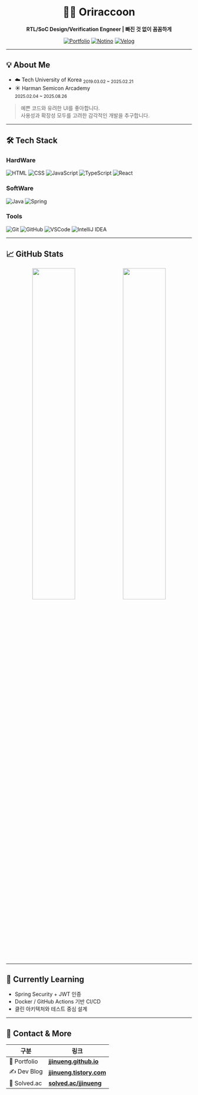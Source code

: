 <div align="center">

# 🦆🦝 Oriraccoon

**RTL/SoC Design/Verification Engneer | 빠진 것 없이 꼼꼼하게**

[![Portfolio](https://img.shields.io/badge/PORTFOLIO-Notion-black?style=flat-square&logo=notion&logoColor=white)](https://www.notion.so/s-PortFolio-22677e72eb688015843ae434bf7a7002?source=copy_link)
[![Notino](https://img.shields.io/badge/Notion-BLOG-black?style=flat-square&logo=notion&logoColor=white)](https://www.notion.so/s-PortFolio-22677e72eb688015843ae434bf7a7002?source=copy_link)
[![Velog](https://img.shields.io/badge/Velog-BLOG-E7600A?style=flat-square&logo=velog&logoColor=white)](https://velog.io/@oriraccoon/posts)

</div>

---

## 💡 About Me

- ☁️ Tech University of Korea 
  <sub>2019.03.02 ~ 2025.02.21</sub>
- ☀️ Harman Semicon Arcademy  
  <sub>2025.02.04 ~ 2025.08.26</sub>

> 예쁜 코드와 유려한 UI를 좋아합니다.  
> 사용성과 확장성 모두를 고려한 감각적인 개발을 추구합니다.

---

## 🛠 Tech Stack

### HardWare
![HTML](https://img.shields.io/badge/HTML-E34F26?style=flat&logo=html5&logoColor=white)
![CSS](https://img.shields.io/badge/CSS-1572B6?style=flat&logo=css3&logoColor=white)
![JavaScript](https://img.shields.io/badge/JavaScript-F7DF1E?style=flat&logo=javascript&logoColor=black)
![TypeScript](https://img.shields.io/badge/TypeScript-3178C6?style=flat&logo=typescript&logoColor=white)
![React](https://img.shields.io/badge/React-61DAFB?style=flat&logo=react&logoColor=black)

### SoftWare
![Java](https://img.shields.io/badge/Java-007396?style=flat&logo=java&logoColor=white)
![Spring](https://img.shields.io/badge/Spring-6DB33F?style=flat&logo=spring&logoColor=white)

### Tools
![Git](https://img.shields.io/badge/Git-F05032?style=flat&logo=git&logoColor=white)
![GitHub](https://img.shields.io/badge/GitHub-181717?style=flat&logo=github&logoColor=white)
![VSCode](https://img.shields.io/badge/VSCode-007ACC?style=flat&logo=visualstudiocode&logoColor=white)
![IntelliJ IDEA](https://img.shields.io/badge/IntelliJ_IDEA-000000?style=flat&logo=intellijidea&logoColor=white)

---

## 📈 GitHub Stats

<div align="center">

<img src="https://github-readme-stats.vercel.app/api?username=oriraccoon&show_icons=true&theme=transparent&hide_border=true&rank_icon=percentile" width="48%"/>
<img src="https://github-readme-stats.vercel.app/api/top-langs/?username=oriraccoon&layout=compact&theme=transparent&hide_border=true&langs_count=6" width="48%"/>

</div>

---

## 🚀 Currently Learning

- Spring Security + JWT 인증
- Docker / GitHub Actions 기반 CI/CD
- 클린 아키텍처와 테스트 중심 설계

---

## 🔗 Contact & More

| 구분 | 링크 |
|------|------|
| 📁 Portfolio | [**jjinueng.github.io**](https://www.notion.so/s-PortFolio-22677e72eb688015843ae434bf7a7002?source=copy_link) |
| ✍️ Dev Blog | [**jjinueng.tistory.com**](https://velog.io/@oriraccoon/posts) |
| 📘 Solved.ac | [**solved.ac/jjinueng**](https://solved.ac/jjinueng) |
